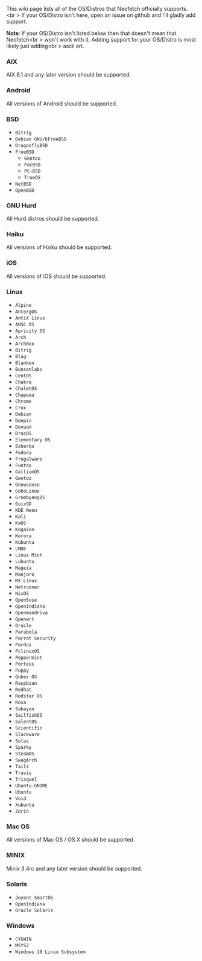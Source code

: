 This wiki page lists all of the OS/Distros that Neofetch officially supports.<br \>
If your OS/Distro isn't here, open an issue on github and I'll gladly add support.

**Note**: If your OS/Distro isn't listed below then that doesn't mean that Neofetch<br \>
won't work with it. Adding support for your OS/Distro is most likely just adding<br \>
ascii art.

### AIX

AIX 6.1 and any later version should be supported.


### Android

All versions of Android should be supported.


### BSD

- `Bitrig`
- `Debian GNU/kFreeBSD`
- `DragonflyBSD`
- `FreeBSD`
    - `Gentoo`
    - `PacBSD`
    - `PC-BSD`
    - `TrueOS`
- `NetBSD`
- `OpenBSD`


### GNU Hurd

All Hurd distros should be supported.


### Haiku

All versions of Haiku should be supported.


### iOS

All versions of iOS should be supported.


### Linux

- `Alpine`
- `AntergOS`
- `AntiX Linux`
- `AOSC OS`
- `Apricity OS`
- `Arch`
- `ArchBox`
- `Bitrig`
- `Blag`
- `Blankon`
- `Bunsenlabs`
- `CentOS`
- `Chakra`
- `ChaletOS`
- `Chapeau`
- `Chrome`
- `Crux`
- `Debian`
- `Deepin`
- `Devuan`
- `DracOS`
- `Elementary OS`
- `Exherbo`
- `Fedora`
- `Frugalware`
- `Funtoo`
- `GalliumOS`
- `Gentoo`
- `Gnewsense`
- `GoboLinux`
- `GrombyangOS`
- `GuixSD`
- `KDE Neon`
- `Kali`
- `KaOS`
- `Kogaion`
- `Korora`
- `Kubuntu`
- `LMDE`
- `Linux Mint`
- `Lubuntu`
- `Mageia`
- `Manjaro`
- `MX Linux`
- `Netrunner`
- `NixOS`
- `OpenSuse`
- `OpenIndiana`
- `Openmandriva`
- `Openwrt`
- `Oracle`
- `Parabola`
- `Parrot Security`
- `Pardus`
- `PclinuxOS`
- `Peppermint`
- `Porteus`
- `Puppy`
- `Qubes OS`
- `Raspbian`
- `Redhat`
- `Redstar OS`
- `Rosa`
- `Sabayon`
- `SailfishOS`
- `SalentOS`
- `Scientific`
- `Slackware`
- `Solus`
- `Sparky`
- `SteamOS`
- `SwagArch`
- `Tails`
- `Travis`
- `Trisquel`
- `Ubuntu-GNOME`
- `Ubuntu`
- `Void`
- `Xubuntu`
- `Zorin`


### Mac OS

All versions of Mac OS / OS X should be supported.


### MINIX

Minix 3.4rc and any later version should be supported.


### Solaris

- `Joyent SmartOS`
- `OpenIndiana`
- `Oracle Solaris`


### Windows

- `CYGWIN`
- `MSYS2`
- `Windows 10 Linux Subsystem`

